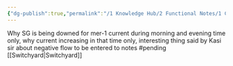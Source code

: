 ```yaml
---
{"dg-publish":true,"permalink":"/1 Knowledge Hub/2 Functional Notes/1 Career Notes/3 TSTPS Kaniha Technical Notes/3 Electrical Systems/Why negative flow in switchyard/","noteIcon":""}
---
```


Why SG is being downed for mer-1 current during morning and evening time only, why current increasing in that time only, interesting thing said by Kasi sir about negative flow to be entered to notes #pending 
[[Switchyard\|Switchyard]]